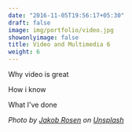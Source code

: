 ```yaml
---
date: "2016-11-05T19:56:17+05:30"
draft: false
image: img/portfolio/video.jpg
showonlyimage: false
title: Video and Multimedia 6
weight: 6
---
```


Why video is great

How i know

What I've done

*Photo by [Jakob Rosen](https://unsplash.com/@jakobnoahrosen?utm_source=unsplash&utm_medium=referral&utm_content=creditCopyText) on [Unsplash](https://unsplash.com/s/photos/video-edit?utm_source=unsplash&utm_medium=referral&utm_content=creditCopyText)*
